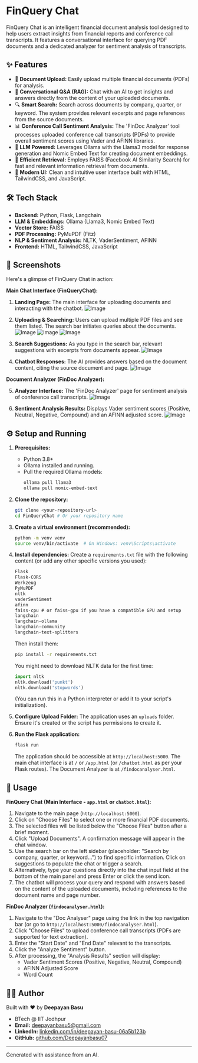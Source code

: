 # FinQuery Chat 

FinQuery Chat is an intelligent financial document analysis tool designed to help users extract insights from financial reports and conference call transcripts. It features a conversational interface for querying PDF documents and a dedicated analyzer for sentiment analysis of transcripts.

## ✨ Features

* 📄 **Document Upload:** Easily upload multiple financial documents (PDFs) for analysis.
* 💬 **Conversational Q&A (RAG):** Chat with an AI to get insights and answers directly from the content of your uploaded documents.
* 🔍 **Smart Search:** Search across documents by company, quarter, or keyword. The system provides relevant excerpts and page references from the source documents.
* 📊 **Conference Call Sentiment Analysis:** The 'FinDoc Analyzer' tool processes uploaded conference call transcripts (PDFs) to provide overall sentiment scores using Vader and AFINN libraries.
* 🧠 **LLM Powered:** Leverages Ollama with the Llama3 model for response generation and Nomic Embed Text for creating document embeddings.
* 🚀 **Efficient Retrieval:** Employs FAISS (Facebook AI Similarity Search) for fast and relevant information retrieval from documents.
* 🎨 **Modern UI:** Clean and intuitive user interface built with HTML, TailwindCSS, and JavaScript.

## 🛠️ Tech Stack

* **Backend:** Python, Flask, Langchain
* **LLM & Embeddings:** Ollama (Llama3, Nomic Embed Text)
* **Vector Store:** FAISS
* **PDF Processing:** PyMuPDF (Fitz)
* **NLP & Sentiment Analysis:** NLTK, VaderSentiment, AFINN
* **Frontend:** HTML, TailwindCSS, JavaScript

## 📸 Screenshots

Here's a glimpse of FinQuery Chat in action:

**Main Chat Interface (FinQueryChat):**

1.  **Landing Page:** The main interface for uploading documents and interacting with the chatbot.
   ![Image](https://github.com/user-attachments/assets/f542d12b-b5a1-4756-82eb-f9ce7fc28de1)

2.  **Uploading & Searching:** Users can upload multiple PDF files and see them listed. The search bar initiates queries about the documents.
    ![Image](https://github.com/user-attachments/assets/434eae3a-55b2-465f-a587-01e17be554b6)
    ![Image](https://github.com/user-attachments/assets/1528441e-125a-43c4-b89b-283ea8900cfc)
    ![Image](https://github.com/user-attachments/assets/d7ac2343-07d2-4987-a36b-e875446f6566)

4.  **Search Suggestions:** As you type in the search bar, relevant suggestions with excerpts from documents appear.
    ![Image](https://github.com/user-attachments/assets/5a5c7aa8-7cb1-45b5-a253-feb1a7690533)

5.  **Chatbot Responses:** The AI provides answers based on the document content, citing the source document and page.
    ![Image](https://github.com/user-attachments/assets/d4582824-4568-4830-b690-9fdd2582bcd0)


**Document Analyzer (FinDoc Analyzer):**

5.  **Analyzer Interface:** The 'FinDoc Analyzer' page for sentiment analysis of conference call transcripts.
    ![Image](https://github.com/user-attachments/assets/64ad9b8e-8196-46ae-be9d-d7317e1b339b)

6.  **Sentiment Analysis Results:** Displays Vader sentiment scores (Positive, Neutral, Negative, Compound) and an AFINN adjusted score.
    ![Image](https://github.com/user-attachments/assets/00250d1e-bd93-4d09-8aaa-e271d0f7a9cd)

## ⚙️ Setup and Running

1.  **Prerequisites:**
    * Python 3.8+
    * Ollama installed and running.
    * Pull the required Ollama models:
        ```bash
        ollama pull llama3
        ollama pull nomic-embed-text
        ```

2.  **Clone the repository:**
    ```bash
    git clone <your-repository-url>
    cd FinQueryChat # Or your repository name
    ```

3.  **Create a virtual environment (recommended):**
    ```bash
    python -m venv venv
    source venv/bin/activate  # On Windows: venv\Scripts\activate
    ```

4.  **Install dependencies:**
    Create a `requirements.txt` file with the following content (or add any other specific versions you used):
    ```txt
    Flask
    Flask-CORS
    Werkzeug
    PyMuPDF
    nltk
    vaderSentiment
    afinn
    faiss-cpu # or faiss-gpu if you have a compatible GPU and setup
    langchain
    langchain-ollama
    langchain-community
    langchain-text-splitters
    ```
    Then install them:
    ```bash
    pip install -r requirements.txt
    ```
    You might need to download NLTK data for the first time:
    ```python
    import nltk
    nltk.download('punkt')
    nltk.download('stopwords')
    ```
    (You can run this in a Python interpreter or add it to your script's initialization).

5.  **Configure Upload Folder:**
    The application uses an `uploads` folder. Ensure it's created or the script has permissions to create it.

6.  **Run the Flask application:**
    ```bash
    flask run
    ```
    The application should be accessible at `http://localhost:5000`.
    The main chat interface is at `/` or `/app.html` (or `/chatbot.html` as per your Flask routes).
    The Document Analyzer is at `/findocanalyser.html`.

## 🚀 Usage

**FinQuery Chat (Main Interface - `app.html` or `chatbot.html`):**

1.  Navigate to the main page (`http://localhost:5000`).
2.  Click on "Choose Files" to select one or more financial PDF documents.
3.  The selected files will be listed below the "Choose Files" button after a brief moment.
4.  Click "Upload Documents". A confirmation message will appear in the chat window.
5.  Use the search bar on the left sidebar (placeholder: "Search by company, quarter, or keyword...") to find specific information. Click on suggestions to populate the chat or trigger a search.
6.  Alternatively, type your questions directly into the chat input field at the bottom of the main panel and press Enter or click the send icon.
7.  The chatbot will process your query and respond with answers based on the content of the uploaded documents, including references to the document name and page number.

**FinDoc Analyzer (`findocanalyser.html`):**

1.  Navigate to the "Doc Analyser" page using the link in the top navigation bar (or go to `http://localhost:5000/findocanalyser.html`).
2.  Click "Choose Files" to upload conference call transcripts (PDFs are supported for text extraction).
3.  Enter the "Start Date" and "End Date" relevant to the transcripts.
4.  Click the "Analyze Sentiment" button.
5.  After processing, the "Analysis Results" section will display:
    * Vader Sentiment Scores (Positive, Negative, Neutral, Compound)
    * AFINN Adjusted Score
    * Word Count

## 🧑‍💻 Author

Built with ❤️ by **Deepayan Basu**
* BTech @ IIT Jodhpur
* **Email:** [deepayanbasu5@gmail.com](mailto:deepayanbasu5@gmail.com)
* **LinkedIn:** [linkedin.com/in/deepayan-basu-06a5b123b](https://www.linkedin.com/in/deepayan-basu-06a5b123b/)
* **GitHub:** [github.com/Deepayanbasu07](https://github.com/Deepayanbasu07)

---

Generated with assistance from an AI.
